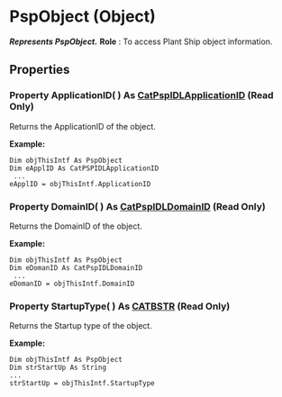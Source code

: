 # PspObject (Object)

**_Represents PspObject._**
**Role** : To access Plant Ship object information.

## Properties

### Property **ApplicationID**( ) As [CatPspIDLApplicationID](../CATPlantShipInterfaces/enum_CatPspIDLApplicationID_94374.md) (Read Only)

Returns the ApplicationID of the object.

**Example:**

```VBScript
Dim objThisIntf As PspObject
Dim eApplID As CatPSPIDLApplicationID
 ...
eApplID = objThisIntf.ApplicationID

```

### Property **DomainID**( ) As [CatPspIDLDomainID](../CATPlantShipInterfaces/enum_CatPspIDLDomainID_53923.md) (Read Only)

Returns the DomainID of the object.

**Example:**

```VBScript
Dim objThisIntf As PspObject
Dim eDomanID As CatPspIDLDomainID
 ...
eDomanID = objThisIntf.DomainID

```

### Property **StartupType**( ) As [CATBSTR](../System/typedef_CATBSTR_8129.md) (Read Only)

Returns the Startup type of the object.

**Example:**

```VBScript
Dim objThisIntf As PspObject
Dim strStartUp As String
...
strStartUp = objThisIntf.StartupType

```